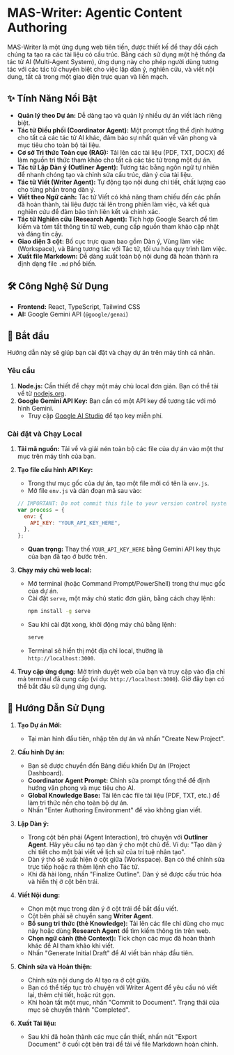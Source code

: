 # MAS-Writer: Agentic Content Authoring

MAS-Writer là một ứng dụng web tiên tiến, được thiết kế để thay đổi cách chúng ta tạo ra các tài liệu có cấu trúc. Bằng cách sử dụng một hệ thống đa tác tử AI (Multi-Agent System), ứng dụng này cho phép người dùng tương tác với các tác tử chuyên biệt cho việc lập dàn ý, nghiên cứu, và viết nội dung, tất cả trong một giao diện trực quan và liền mạch.

## ✨ Tính Năng Nổi Bật

-   **Quản lý theo Dự án:** Dễ dàng tạo và quản lý nhiều dự án viết lách riêng biệt.
-   **Tác tử Điều phối (Coordinator Agent):** Một prompt tổng thể định hướng cho tất cả các tác tử AI khác, đảm bảo sự nhất quán về văn phong và mục tiêu cho toàn bộ tài liệu.
-   **Cơ sở Tri thức Toàn cục (RAG):** Tải lên các tài liệu (PDF, TXT, DOCX) để làm nguồn tri thức tham khảo cho tất cả các tác tử trong một dự án.
-   **Tác tử Lập Dàn ý (Outliner Agent):** Tương tác bằng ngôn ngữ tự nhiên để nhanh chóng tạo và chỉnh sửa cấu trúc, dàn ý của tài liệu.
-   **Tác tử Viết (Writer Agent):** Tự động tạo nội dung chi tiết, chất lượng cao cho từng phần trong dàn ý.
-   **Viết theo Ngữ cảnh:** Tác tử Viết có khả năng tham chiếu đến các phần đã hoàn thành, tài liệu được tải lên trong phiên làm việc, và kết quả nghiên cứu để đảm bảo tính liên kết và chính xác.
-   **Tác tử Nghiên cứu (Research Agent):** Tích hợp Google Search để tìm kiếm và tóm tắt thông tin từ web, cung cấp nguồn tham khảo cập nhật và đáng tin cậy.
-   **Giao diện 3 cột:** Bố cục trực quan bao gồm Dàn ý, Vùng làm việc (Workspace), và Bảng tương tác với Tác tử, tối ưu hóa quy trình làm việc.
-   **Xuất file Markdown:** Dễ dàng xuất toàn bộ nội dung đã hoàn thành ra định dạng file `.md` phổ biến.

## 🛠️ Công Nghệ Sử Dụng

-   **Frontend:** React, TypeScript, Tailwind CSS
-   **AI:** Google Gemini API (`@google/genai`)

## 🚀 Bắt đầu

Hướng dẫn này sẽ giúp bạn cài đặt và chạy dự án trên máy tính cá nhân.

### Yêu cầu

1.  **Node.js:** Cần thiết để chạy một máy chủ local đơn giản. Bạn có thể tải về từ [nodejs.org](https://nodejs.org/).
2.  **Google Gemini API Key:** Bạn cần có một API key để tương tác với mô hình Gemini.
    -   Truy cập [Google AI Studio](https://aistudio.google.com/app/apikey) để tạo key miễn phí.

### Cài đặt và Chạy Local

1.  **Tải mã nguồn:**
    Tải về và giải nén toàn bộ các file của dự án vào một thư mục trên máy tính của bạn.

2.  **Tạo file cấu hình API Key:**
    -   Trong thư mục gốc của dự án, tạo một file mới có tên là `env.js`.
    -   Mở file `env.js` và dán đoạn mã sau vào:

    ```javascript
    // IMPORTANT: Do not commit this file to your version control system.
    var process = {
      env: {
        API_KEY: "YOUR_API_KEY_HERE",
      },
    };
    ```

    -   **Quan trọng:** Thay thế `YOUR_API_KEY_HERE` bằng Gemini API key thực của bạn đã tạo ở bước trên.

3.  **Chạy máy chủ web local:**
    -   Mở terminal (hoặc Command Prompt/PowerShell) trong thư mục gốc của dự án.
    -   Cài đặt `serve`, một máy chủ static đơn giản, bằng cách chạy lệnh:
        ```bash
        npm install -g serve
        ```
    -   Sau khi cài đặt xong, khởi động máy chủ bằng lệnh:
        ```bash
        serve
        ```
    -   Terminal sẽ hiển thị một địa chỉ local, thường là `http://localhost:3000`.

4.  **Truy cập ứng dụng:**
    Mở trình duyệt web của bạn và truy cập vào địa chỉ mà terminal đã cung cấp (ví dụ: `http://localhost:3000`). Giờ đây bạn có thể bắt đầu sử dụng ứng dụng.

## 📖 Hướng Dẫn Sử Dụng

1.  **Tạo Dự án Mới:**
    -   Tại màn hình đầu tiên, nhập tên dự án và nhấn "Create New Project".

2.  **Cấu hình Dự án:**
    -   Bạn sẽ được chuyển đến Bảng điều khiển Dự án (Project Dashboard).
    -   **Coordinator Agent Prompt:** Chỉnh sửa prompt tổng thể để định hướng văn phong và mục tiêu cho AI.
    -   **Global Knowledge Base:** Tải lên các file tài liệu (PDF, TXT, etc.) để làm tri thức nền cho toàn bộ dự án.
    -   Nhấn "Enter Authoring Environment" để vào không gian viết.

3.  **Lập Dàn ý:**
    -   Trong cột bên phải (Agent Interaction), trò chuyện với **Outliner Agent**. Hãy yêu cầu nó tạo dàn ý cho một chủ đề. Ví dụ: "Tạo dàn ý chi tiết cho một bài viết về lịch sử của trí tuệ nhân tạo".
    -   Dàn ý thô sẽ xuất hiện ở cột giữa (Workspace). Bạn có thể chỉnh sửa trực tiếp hoặc ra thêm lệnh cho Tác tử.
    -   Khi đã hài lòng, nhấn "Finalize Outline". Dàn ý sẽ được cấu trúc hóa và hiển thị ở cột bên trái.

4.  **Viết Nội dung:**
    -   Chọn một mục trong dàn ý ở cột trái để bắt đầu viết.
    -   Cột bên phải sẽ chuyển sang **Writer Agent**.
    -   **Bổ sung tri thức (thẻ Knowledge):** Tải lên các file chỉ dùng cho mục này hoặc dùng **Research Agent** để tìm kiếm thông tin trên web.
    -   **Chọn ngữ cảnh (thẻ Context):** Tick chọn các mục đã hoàn thành khác để AI tham khảo khi viết.
    -   Nhấn "Generate Initial Draft" để AI viết bản nháp đầu tiên.

5.  **Chỉnh sửa và Hoàn thiện:**
    -   Chỉnh sửa nội dung do AI tạo ra ở cột giữa.
    -   Bạn có thể tiếp tục trò chuyện với Writer Agent để yêu cầu nó viết lại, thêm chi tiết, hoặc rút gọn.
    -   Khi hoàn tất một mục, nhấn "Commit to Document". Trạng thái của mục sẽ chuyển thành "Completed".

6.  **Xuất Tài liệu:**
    -   Sau khi đã hoàn thành các mục cần thiết, nhấn nút "Export Document" ở cuối cột bên trái để tải về file Markdown hoàn chỉnh.

